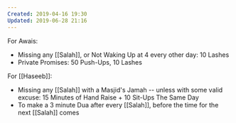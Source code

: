 ```yaml
---
Created: 2019-04-16 19:30
Updated: 2019-06-28 21:16
---
```



For Awais:

- Missing any [[Salah]], or Not Waking Up at 4 every other day: 10 Lashes
- Private Promises: 50 Push-Ups, 10 Lashes

For [[Haseeb]]:

- Missing any [[Salah]] with a Masjid's Jamah -- unless with some valid excuse: 15 Minutes of Hand Raise + 10 Sit-Ups The Same Day
- To make a 3 minute Dua after every [[Salah]], before the time for the next [[Salah]] comes